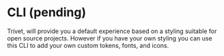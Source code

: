 # CLI (pending)

Trivet, will provide you a default experience based on a styling suitable for open source projects.
However if you have your own styling you can use this CLI to add your own custom tokens, fonts, and icons.
